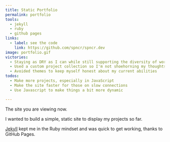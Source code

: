 ```yaml
---
title: Static Portfolio
permalink: portfolio
tools:
  - jekyll
  - ruby
  - github pages
links:
  - label: see the code
    link: https://github.com/spncr/spncr.dev
image: portfolio.gif
victories:
  - Staying as DRY as I can while still supporting the diversity of work I have done
  - Used a custom project collection so I'm not shoehorning my thoughts into the default post structure
  - Avoided themes to keep myself honest about my current abilities
todos:
  - Make more projects, especially in JavaScript
  - Make the site faster for those on slow connections
  - Use Javascript to make things a bit more dynamic

---
```


The site you are viewing now.

I wanted to build a simple, static site to display my projects so far.

[Jekyll](https://jekyllrb.com/) kept me in the Ruby mindset and was quick to get working, thanks to GitHub Pages.
